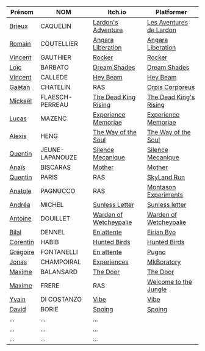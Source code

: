 | Prénom              | NOM              | Itch.io                                                        | Platformer                                        |
| ------------------- |----------------  | ------------------------------------------------------------- | --------------------------------------------------------- |
| [Brieux](https://github.com/Brieux)              | CAQUELIN         | [Lardon's Adventure](https://brieux.itch.io/lardons-adventure)                           | [Les Aventures de Lardon](https://brieux.github.io/Lardon-s-Aventure/) |
| [Romain](https://github.com/RedDarkS)              | COUTELLIER       | [Angara Liberation](https://reddarkshad.itch.io/angara-liberation)                       | [Angara Liberation](https://RedDarkS.github.io/platformer/) |
| [Vincent](https://github.com/VinekNet)             | GAUTHIER         | [Rocker](https://vinek.itch.io/rocker)                       | [Rocker](https://vineknet.github.io/rocker/) |
| [Loïc](https://github.com/hns707)                | BARBATO          | [Dream Shades](https://hns707.itch.io/dream-shades)                           | [Dream Shades](https://hns707.github.io/DreamShades_Main/) |
| [Vincent](https://github.com/Kpatain)             | CALLEDE          | [Hey Beam](https://kpatain.itch.io/hey-beam)                         | [Hey Beam](https://kpatain.github.io/TiledPlatformer/) |
| [Gaëtan](https://github.com/SpaceGarbage)              | CHATELIN         | RAS             | [Orpis Corporeus](https://spacegarbage.github.io/PlatformerV1/) |
| [Mickaël](https://github.com/MickaelFP)             | FLAESCH-PERREAU  | [The Dead King Rising](https://mickaelfp.itch.io/the-dead-king-rising)                     | [The Dead King's Rising](https://mickaelfp.github.io/ProjetSemestriel2_Platformer_TheDeadKing-sRising/) |
| [Lucas](https://github.com/Lmazenc34070)               | MAZENC           | [Experience Memoriae](https://stingart.itch.io/projet)               | [Experience Memoriae](https://lmazenc34070.github.io/Experience---Memoriae/)|
| [Alexis](https://github.com/Alexis098)              | HENG             | [The Way of the Soul](https://alexhe.itch.io/the-way-of-the-soul)                     | [The Way of the Soul](https://alexis098.github.io/Platformer_S2/) |
| [Quentin](https://github.com/CaesarDeVille)             | JEUNE-LAPANOUZE  | [Silence Mecanique](https://caesardeville.itch.io/silence-mecanique)             | [Silence Mecanique](https://caesardeville.github.io/Platformer/) |
| [Anaïs](https://github.com/Loulaty)               | BISCARAS         | [Mother](https://loulaty.itch.io/mother)                         | [Mother](https://loulaty.github.io/platformer2/platformer-main/) |
| [Quentin](https://github.com/Quentin-Paris)             | PARIS            | RAS             | [SkyLand Run](https://quentin-paris.github.io/platformer/) |
| [Anatole](https://github.com/anatole-P)             | PAGNUCCO         | RAS                     | [Montason Experiments](https://anatole-p.github.io/PlatformerV2/) |
| [Andréa](https://github.com/ilyord)              | MICHEL           | [Sunless Letter](https://ilyord.itch.io/sunless-letter)                           | [Sunless letter](https://ilyord.github.io/Plateformer_Perso/) |
| [Antoine](https://github.com/Douillet)             | DOUILLET         | [Warden of Wetcheypalie](https://douillet.itch.io/warden-of-wetcheypalie)                       | [Warden of Wetcheypalie](https://douillet.github.io/platformer-main/) |
| [Bilal](https://github.com/dennelbilal)               | DENNEL           | [En attente]()                 | [Eirian Byo](https://dennelbilal.github.io/Platformer/) |
| [Corentin](https://github.com/Corentin1998)            | HABIB            | [Hunted Birds](https://corentinhabib.itch.io/hunted-birds)               | [Hunted Birds](https://corentin1998.github.io/PlatformerSemestreFinal/) |
| [Grégoire](https://github.com/Bassounet)            | FONTANELLI       | [En attente]()                     | [Pugno](https://bassounet.github.io/pugno/) |
| [Jonas](https://github.com/monsieur-jonas)               | CHAMPOIRAL       | [Experiences](https://falty.itch.io/experiences)           | [MkBoratory](https://monsieur-jonas.github.io/Platformer/) |
| [Maxime](https://github.com/Maxime-Balansard)              | BALANSARD        | [The Door](https://maximebalansard.itch.io/the-door)       | [The Door](https://maxime-balansard.github.io/Alpha_02/) |
| [Maxime](https://github.com/Sparts301)              | FRERE            | RAS                     | [Welcome to the Jungle](https://sparts301.github.io/Platformer/) |
| [Yvain](https://github.com/Yvain16-69)               | DI COSTANZO      | [Vibe](https://yvain1669.itch.io/vibe)                   | [Vibe](https://yvain16-69.github.io/PlatformerY20/) |
| [David](https://github.com/DavidBorie)               | BORIE            | [Spoing](https://davidborie.itch.io/spoing)                   | [Spoing](https://davidborie.github.io/Spoing/ ) |
| ...       | ...         |   ... |
| ...       | ...         |   ... |
| ...       | ...         |   ... |
